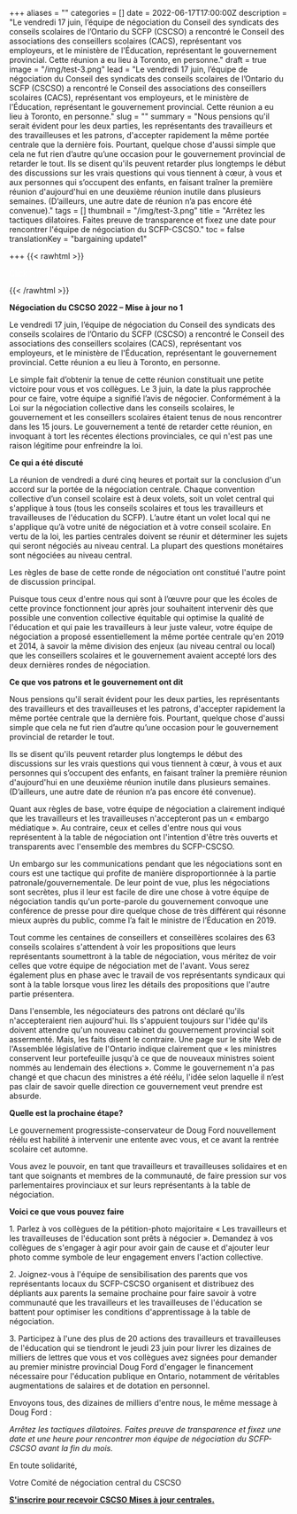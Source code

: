 +++
aliases = ""
categories = []
date = 2022-06-17T17:00:00Z
description = "Le vendredi 17 juin, l’équipe de négociation du Conseil des syndicats des conseils scolaires de l’Ontario du SCFP (CSCSO) a rencontré le Conseil des associations des conseillers scolaires (CACS), représentant vos employeurs, et le ministère de l'Éducation, représentant le gouvernement provincial. Cette réunion a eu lieu à Toronto, en personne."
draft = true
image = "/img/test-3.png"
lead = "Le vendredi 17 juin, l’équipe de négociation du Conseil des syndicats des conseils scolaires de l’Ontario du SCFP (CSCSO) a rencontré le Conseil des associations des conseillers scolaires (CACS), représentant vos employeurs, et le ministère de l'Éducation, représentant le gouvernement provincial. Cette réunion a eu lieu à Toronto, en personne."
slug = ""
summary = "Nous pensions qu'il serait évident pour les deux parties, les représentants des travailleurs et des travailleuses et les patrons, d'accepter rapidement la même portée centrale que la dernière fois. Pourtant, quelque chose d'aussi simple que cela ne fut rien d’autre qu’une occasion pour le gouvernement provincial de retarder le tout.  Ils se disent qu'ils peuvent retarder plus longtemps le début des discussions sur les vrais questions qui vous tiennent à cœur, à vous et aux personnes qui s’occupent des enfants, en faisant traîner la première réunion d'aujourd'hui en une deuxième réunion inutile dans plusieurs semaines. (D’ailleurs, une autre date de réunion n’a pas encore été convenue)."
tags = []
thumbnail = "/img/test-3.png"
title = "Arrêtez les tactiques dilatoires. Faites preuve de transparence et fixez une date pour rencontrer l'équipe de négociation du SCFP-CSCSO."
toc = false
translationKey = "bargaining update1"

+++
{{< rawhtml >}}
<p>
<a href="http://eepurl.com/h2OnuD" class="btn" style="color:#FFF" title="Subscribe">Click for email updates</a>
</p>
{{< /rawhtml >}}

**Négociation du CSCSO 2022 – Mise à jour no 1**

Le vendredi 17 juin, l’équipe de négociation du Conseil des syndicats des conseils scolaires de l’Ontario du SCFP (CSCSO) a rencontré le Conseil des associations des conseillers scolaires (CACS), représentant vos employeurs, et le ministère de l'Éducation, représentant le gouvernement provincial. Cette réunion a eu lieu à Toronto, en personne.

Le simple fait d’obtenir la tenue de cette réunion constituait une petite victoire pour vous et vos collègues. Le 3 juin, la date la plus rapprochée pour ce faire, votre équipe a signifié l’avis de négocier. Conformément à la Loi sur la négociation collective dans les conseils scolaires, le gouvernement et les conseillers scolaires étaient tenus de nous rencontrer dans les 15 jours. Le gouvernement a tenté de retarder cette réunion, en invoquant à tort les récentes élections provinciales, ce qui n'est pas une raison légitime pour enfreindre la loi.

**Ce qui a été discuté**

La réunion de vendredi a duré cinq heures et portait sur la conclusion d'un accord sur la portée de la négociation centrale. Chaque convention collective d’un conseil scolaire est à deux volets, soit un volet central qui s'applique à tous (tous les conseils scolaires et tous les travailleurs et travailleuses de l'éducation du SCFP). L’autre étant un volet local qui ne s'applique qu’à votre unité de négociation et à votre conseil scolaire. En vertu de la loi, les parties centrales doivent se réunir et déterminer les sujets qui seront négociés au niveau central. La plupart des questions monétaires sont négociées au niveau central.

Les règles de base de cette ronde de négociation ont constitué l'autre point de discussion principal.

Puisque tous ceux d'entre nous qui sont à l’œuvre pour que les écoles de cette province fonctionnent jour après jour souhaitent intervenir dès que possible une convention collective équitable qui optimise la qualité de l'éducation et qui paie les travailleurs à leur juste valeur, votre équipe de négociation a proposé essentiellement la même portée centrale qu'en 2019 et 2014, à savoir la même division des enjeux (au niveau central ou local) que les conseillers scolaires et le gouvernement avaient accepté lors des deux dernières rondes de négociation.

**Ce que vos patrons et le gouvernement ont dit**

Nous pensions qu'il serait évident pour les deux parties, les représentants des travailleurs et des travailleuses et les patrons, d'accepter rapidement la même portée centrale que la dernière fois. Pourtant, quelque chose d'aussi simple que cela ne fut rien d’autre qu’une occasion pour le gouvernement provincial de retarder le tout.

Ils se disent qu'ils peuvent retarder plus longtemps le début des discussions sur les vrais questions qui vous tiennent à cœur, à vous et aux personnes qui s’occupent des enfants, en faisant traîner la première réunion d'aujourd'hui en une deuxième réunion inutile dans plusieurs semaines. (D’ailleurs, une autre date de réunion n’a pas encore été convenue).

Quant aux règles de base, votre équipe de négociation a clairement indiqué que les travailleurs et les travailleuses n'accepteront pas un « embargo médiatique ». Au contraire, ceux et celles d'entre nous qui vous représentent à la table de négociation ont l'intention d'être très ouverts et transparents avec l'ensemble des membres du SCFP-CSCSO.

Un embargo sur les communications pendant que les négociations sont en cours est une tactique qui profite de manière disproportionnée à la partie patronale/gouvernementale. De leur point de vue, plus les négociations sont secrètes, plus il leur est facile de dire une chose à votre équipe de négociation tandis qu'un porte-parole du gouvernement convoque une conférence de presse pour dire quelque chose de très différent qui résonne mieux auprès du public, comme l’a fait le ministre de l’Éducation en 2019.

Tout comme les centaines de conseillers et conseillères scolaires des 63 conseils scolaires s'attendent à voir les propositions que leurs représentants soumettront à la table de négociation, vous méritez de voir celles que votre équipe de négociation met de l'avant. Vous serez également plus en phase avec le travail de vos représentants syndicaux qui sont à la table lorsque vous lirez les détails des propositions que l'autre partie présentera.

Dans l'ensemble, les négociateurs des patrons ont déclaré qu'ils n'accepteraient rien aujourd'hui. Ils s'appuient toujours sur l'idée qu'ils doivent attendre qu'un nouveau cabinet du gouvernement provincial soit assermenté. Mais, les faits disent le contraire. Une page sur le site Web de l'Assemblée législative de l'Ontario indique clairement que « les ministres conservent leur portefeuille jusqu'à ce que de nouveaux ministres soient nommés au lendemain des élections ». Comme le gouvernement n'a pas changé et que chacun des ministres a été réélu, l'idée selon laquelle il n’est pas clair de savoir quelle direction ce gouvernement veut prendre est absurde.

**Quelle est la prochaine étape?**

Le gouvernement progressiste-conservateur de Doug Ford nouvellement réélu est habilité à intervenir une entente avec vous, et ce avant la rentrée scolaire cet automne.

Vous avez le pouvoir, en tant que travailleurs et travailleuses solidaires et en tant que soignants et membres de la communauté, de faire pression sur vos parlementaires provinciaux et sur leurs représentants à la table de négociation.

**Voici ce que vous pouvez faire**

1\. Parlez à vos collègues de la pétition-photo majoritaire « Les travailleurs et les travailleuses de l'éducation sont prêts à négocier ». Demandez à vos collègues de s'engager à agir pour avoir gain de cause et d'ajouter leur photo comme symbole de leur engagement envers l'action collective.

2\. Joignez-vous à l'équipe de sensibilisation des parents que vos représentants locaux du SCFP-CSCSO organisent et distribuez des dépliants aux parents la semaine prochaine pour faire savoir à votre communauté que les travailleurs et les travailleuses de l'éducation se battent pour optimiser les conditions d'apprentissage à la table de négociation.

3\. Participez à l'une des plus de 20 actions des travailleurs et travailleuses de l'éducation qui se tiendront le jeudi 23 juin pour livrer les dizaines de milliers de lettres que vous et vos collègues avez signées pour demander au premier ministre provincial Doug Ford d'engager le financement nécessaire pour l'éducation publique en Ontario, notamment de véritables augmentations de salaires et de dotation en personnel.

Envoyons tous, des dizaines de milliers d'entre nous, le même message à Doug Ford :

_Arrêtez les tactiques dilatoires. Faites preuve de transparence et fixez une date et une heure pour rencontrer mon équipe de négociation du SCFP-CSCSO avant la fin du mois._

En toute solidarité,

Votre Comité de négociation central du CSCSO

[**S'inscrire pour recevoir CSCSO Mises à jour centrales.**](http://eepurl.com/h2OnuD)